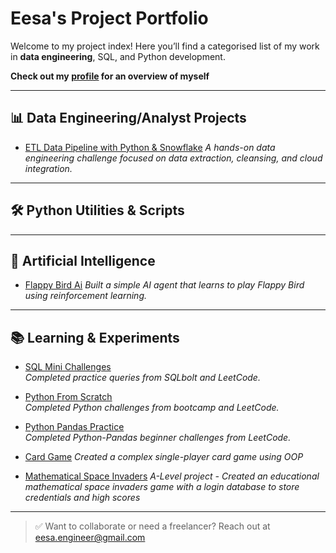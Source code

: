 # Eesa's Project Portfolio

Welcome to my project index! Here you’ll find a categorised list of my work in **data engineering**, SQL, and Python development.

**Check out my [profile](https://github.com/Eesa2004) for an overview of myself** 

---

## 📊 Data Engineering/Analyst Projects
- [ETL Data Pipeline with Python & Snowflake](https://github.com/Eesa2004/ETL-Data-Pipeline-with-Python-Snowflake)
  *A hands-on data engineering challenge focused on data extraction, cleansing, and cloud integration.*
---

## 🛠️ Python Utilities & Scripts

---

## 🧠 Artificial Intelligence 
- [Flappy Bird Ai](https://github.com/Eesa2004/Flappy-Bird-Ai)
  *Built a simple AI agent that learns to play Flappy Bird using reinforcement learning.*

---

## 📚 Learning & Experiments

- [SQL Mini Challenges](https://github.com/Eesa2004/sql-challenges)  
  *Completed practice queries from SQLbolt and LeetCode.*

- [Python From Scratch](https://github.com/Eesa2004/python-from-scratch)  
  *Completed Python challenges from bootcamp and LeetCode.*

- [Python Pandas Practice](https://github.com/Eesa2004/python-pandas-practice)  
  *Completed Python-Pandas beginner challenges from LeetCode.*

- [Card Game](https://github.com/Eesa2004/card-game)
  *Created a complex single-player card game using OOP*
  
- [Mathematical Space Invaders](https://github.com/Eesa2004/Mathematical-Space_Invaders)
  *A-Level project - Created an educational mathematical space invaders game with a login database to store credentials and high scores*

---

> ✅ Want to collaborate or need a freelancer? Reach out at [eesa.engineer@gmail.com](mailto:eesa.engineer@gmail.com)

